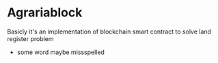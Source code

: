 # Agrariablock 

Basicly it's an implementation of blockchain smart contract to solve land register problem


* some word maybe missspelled 
